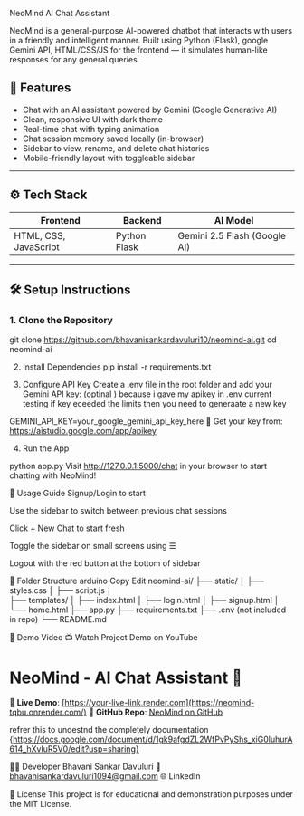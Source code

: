  NeoMind AI Chat Assistant

NeoMind is a general-purpose AI-powered chatbot that interacts with users in a friendly and intelligent manner. Built using Python (Flask), google  Gemini API, HTML/CSS/JS for the frontend — it simulates human-like responses for any general queries.

## 🚀 Features

- Chat with an AI assistant powered by Gemini (Google Generative AI)
- Clean, responsive UI with dark theme
- Real-time chat with typing animation
- Chat session memory saved locally (in-browser)
- Sidebar to view, rename, and delete chat histories
- Mobile-friendly layout with toggleable sidebar

---

## ⚙️ Tech Stack

| Frontend              | Backend          | AI Model                     |
|-----------------------|------------------|------------------------------|
| HTML, CSS, JavaScript | Python Flask     | Gemini 2.5 Flash (Google AI) |

---

## 🛠 Setup Instructions

### 1. Clone the Repository
git clone https://github.com/bhavanisankardavuluri10/neomind-ai.git
cd neomind-ai

2. Install Dependencies
pip install -r requirements.txt

3. Configure API Key
Create a .env file in the root folder and add your Gemini API key:  (optinal ) because i gave my apikey in .env current testing if key eceeded the limits then you need to generaate a new key 

GEMINI_API_KEY=your_google_gemini_api_key_here
🔑 Get your key from: https://aistudio.google.com/app/apikey

4. Run the App

python app.py
Visit http://127.0.0.1:5000/chat in your browser to start chatting with NeoMind!

🧪 Usage Guide
Signup/Login to start

Use the sidebar to switch between previous chat sessions

Click + New Chat to start fresh

Toggle the sidebar on small screens using ☰

Logout with the red button at the bottom of sidebar

📁 Folder Structure
arduino
Copy
Edit
neomind-ai/
├── static/
│   ├── styles.css
│   ├── script.js
│  
├── templates/
│   ├── index.html
│   ├── login.html
│   ├── signup.html
│   └── home.html
├── app.py
├── requirements.txt
├── .env (not included in repo)
└── README.md


🎥 Demo Video
📺 Watch Project Demo on YouTube <!-- Replace with your actual video link -->

# NeoMind - AI Chat Assistant 🤖

🚀 **Live Demo**: [https://your-live-link.render.com](https://neomind-tqbu.onrender.com/)
📂 **GitHub Repo**: [NeoMind on GitHub](https://github.com/bhavanisankardavuluri10/neomind-deploy)

refrer this  to undestnd the completely  documentation {https://docs.google.com/document/d/1gk9afgdZL2WfPvPyShs_xiG0luhurA614_hXvluR5V0/edit?usp=sharing}


🙋‍♂️ Developer
Bhavani Sankar Davuluri
📧 bhavanisankardavuluri1094@gmail.com
🌐 LinkedIn 

📜 License
This project is for educational and demonstration purposes under the MIT License.

